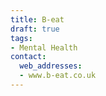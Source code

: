 ```yaml
---
title: B-eat
draft: true
tags:
- Mental Health
contact:
  web_addresses:
  - www.b-eat.co.uk
---
```


